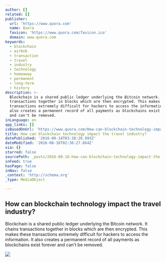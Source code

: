 ```yaml
---
author: []
related: []
publisher:
  url: 'https://www.quora.com'
  name: Quora
  favicon: 'https://www.quora.com/favicon.ico'
  domain: www.quora.com
keywords:
  - blockchain
  - airbnb
  - transaction
  - travel
  - industry
  - technology
  - homeaway
  - permanent
  - long-term
  - history
description: >-
  Blockchain is a shared public ledger underlying the Bitcoin network. It chains
  transactions together in blocks which are then encrypted. This makes these
  transactions extremely difficult for hackers to access the information. It
  also creates a permanent record of all payments as blockchains exist forever
  and can't be removed.
inLanguage: en
app_links: []
isBasedOnUrl: 'https://www.quora.com/How-can-blockchain-technology-impact-the-travel-industry'
title: How can blockchain technology impact the travel industry?
datePublished: '2016-08-18T03:38:26.993Z'
dateModified: '2016-08-18T02:36:27.664Z'
via: {}
starred: false
sourcePath: _posts/2016-08-18-how-can-blockchain-technology-impact-the-travel-industry.md
inFeed: true
hasPage: false
inNav: false
_context: 'http://schema.org'
_type: MediaObject

---
```

<article style=""><h1>How can blockchain technology impact the travel industry?</h1><p>Blockchain is a shared public ledger underlying the Bitcoin network. It chains transactions together in blocks which are then encrypted. This makes these transactions extremely difficult for hackers to access the information. It also creates a permanent record of all payments as blockchains exist forever and can't be removed.</p><img src="https://qph.ec.quoracdn.net/main-custom-t-1393740-600x315-tjtbwiqofezszbgbqrtunqerutuchpmn.jpeg" /></article>
